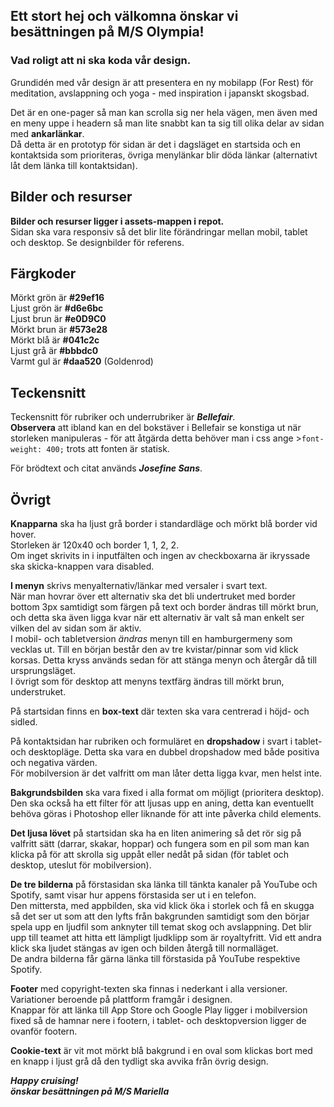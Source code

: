 ## Ett stort hej och välkomna önskar vi besättningen på M/S Olympia!

### Vad roligt att ni ska koda vår design.

Grundidén med vår design är att presentera en ny mobilapp (For Rest) för meditation, avslappning och yoga - med inspiration i japanskt skogsbad. 

Det är en one-pager så man kan scrolla sig ner hela vägen, men även med en meny uppe i headern så man lite snabbt kan ta sig till olika delar av sidan med **ankarlänkar**.  
Då detta är en prototyp för sidan är det i dagsläget en startsida och en kontaktsida som prioriteras, övriga menylänkar blir döda länkar (alternativt låt dem länka till kontaktsidan).

## Bilder och resurser
**Bilder och resurser ligger i assets-mappen i repot.**  
Sidan ska vara responsiv så det blir lite förändringar mellan mobil, tablet och desktop. Se designbilder för referens.

## Färgkoder
Mörkt grön är **#29ef16**  
Ljust grön är **#d6e6bc**  
Ljust brun är **#e0D9C0**  
Mörkt brun är **#573e28**  
Mörkt blå är **#041c2c**  
Ljust grå är **#bbbdc0**  
Varmt gul är **#daa520** (Goldenrod)

## Teckensnitt
Teckensnitt för rubriker och underrubriker är **_Bellefair_**.  
**Observera** att ibland kan en del bokstäver i Bellefair se konstiga ut när storleken manipuleras - för att åtgärda detta behöver man i css ange >`font-weight: 400;` trots att fonten är statisk. 

För brödtext och citat används **_Josefine Sans_**.

## Övrigt
**Knapparna** ska ha ljust grå border i standardläge och mörkt blå border vid hover.  
Storleken är 120x40 och border 1, 1, 2, 2.  
Om inget skrivits in i inputfälten och ingen av checkboxarna är ikryssade ska skicka-knappen vara disabled.

**I menyn** skrivs menyalternativ/länkar med versaler i svart text.  
När man hovrar över ett alternativ ska det bli undertruket med border bottom 3px samtidigt som färgen på text och border ändras till mörkt brun, och detta ska även ligga kvar när ett alternativ är valt så man enkelt ser vilken del av sidan som är aktiv.  
I mobil- och tabletversion _ändras_ menyn till en hamburgermeny som vecklas ut. Till en början består den av tre kvistar/pinnar som vid klick korsas. Detta kryss används sedan för att stänga menyn och återgår då till ursprungsläget.  
I övrigt som för desktop att menyns textfärg ändras till mörkt brun, understruket.

På startsidan finns en **box-text** där texten ska vara centrerad i höjd- och sidled. 

På kontaktsidan har rubriken och formuläret en **dropshadow** i svart i tablet- och desktopläge. Detta ska vara en dubbel dropshadow med både positiva och negativa värden.  
För mobilversion är det valfritt om man låter detta ligga kvar, men helst inte. 

**Bakgrundsbilden** ska vara fixed i alla format om möjligt (prioritera desktop).  
Den ska också ha ett filter för att ljusas upp en aning, detta kan eventuellt behöva göras i Photoshop eller liknande för att inte påverka child elements.

**Det ljusa lövet** på startsidan ska ha en liten animering så det rör sig på valfritt sätt (darrar, skakar, hoppar) och fungera som en pil som man kan klicka på för att skrolla sig uppåt eller nedåt på sidan (för tablet och desktop, uteslut för mobilversion).  

**De tre bilderna** på förstasidan ska länka till tänkta kanaler på YouTube och Spotify, samt visar hur appens förstasida ser ut i en telefon.  
Den mittersta, med appbilden, ska vid klick öka i storlek och få en skugga så det ser ut som att den lyfts från bakgrunden samtidigt som den börjar spela upp en ljudfil som anknyter till temat skog och avslappning. Det blir upp till teamet att hitta ett lämpligt ljudklipp som är royaltyfritt. Vid ett andra klick ska ljudet stängas av igen och bilden återgå till normalläget.  
De andra bilderna får gärna länka till förstasida på YouTube respektive Spotify.

**Footer** med copyright-texten ska finnas i nederkant i alla versioner. Variationer beroende på plattform framgår i designen.  
Knappar för att länka till App Store och Google Play ligger i mobilversion fixed så de hamnar nere i footern, i tablet- och desktopversion ligger de ovanför footern.

**Cookie-text** är vit mot mörkt blå bakgrund i en oval som klickas bort med en knapp i ljust grå då den tydligt ska avvika från övrig design.


**_Happy cruising!  
önskar besättningen på M/S Mariella_**
